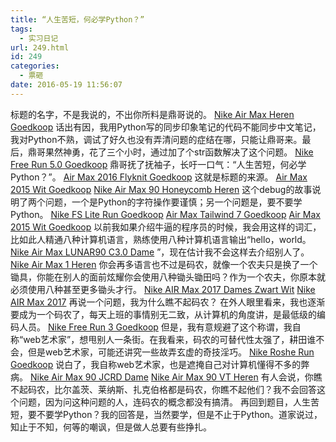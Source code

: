 ```yaml
---
title: “人生苦短，何必学Python？”
tags:
  - 实习日记
url: 249.html
id: 249
categories:
  - 票砸
date: 2016-05-19 11:56:07
---
```


标题的名字，不是我说的，不出你所料是鼎哥说的。 [Nike Air Max Heren Goedkoop](http://www.goedkoopairmaxnike.nl/nike-air-max-nederland/nike-air-max-heren.html) 话出有因，我用Python写的同步印象笔记的代码不能同步中文笔记，我对Python不熟，调试了好久也没有弄清问题的症结在哪，只能让鼎哥来。最后，鼎哥果然神勇，花了三个小时，通过加了个str函数解决了这个问题。 [Nike Free Run 5.0 Goedkoop](http://www.goedkoopairmaxnike.nl/nike-running-goedkoop/nike-free-run-5-0.html) 鼎哥抚了抚袖子，长吁一口气：“人生苦短，何必学Python？”。 [Air Max 2016 Flyknit Goedkoop](http://www.goedkoopairmaxnike.nl/nike-air-max-2016/air-max-2016-flyknit.html) 这就是标题的来源。 [Air Max 2015 Wit Goedkoop](http://www.goedkoopairmaxnike.nl/nike-air-max-2015/air-max-2015-wit.html) [Nike Air Max 90 Honeycomb Heren](http://www.nikeairmax2017.nl/nike-air-max-heren-goedkoop/nike-air-max-90-honeycomb-heren.html) 这个debug的故事说明了两个问题，一个是Python的字符操作要谨慎；另一个问题是，要不要学Python。 [Nike FS Lite Run Goedkoop](http://www.goedkoopairmaxnike.nl/nike-running-goedkoop/nike-fs-lite-run.html) [Air Max Tailwind 7 Goedkoop](http://www.goedkoopairmaxnike.nl/nike-air-max-nederland/air-max-tailwind-7.html) [Air Max 2015 Wit Goedkoop](http://www.goedkoopairmaxnike.nl/nike-air-max-2015/air-max-2015-wit.html) 以前我如果介绍牛逼的程序员的时候，我会用这样的词汇，比如此人精通八种计算机语言，熟练使用八种计算机语言输出“hello，world。 [Nike Air Max LUNAR90 C3.0 Dame](http://www.nikeairmax2017.nl/nike-air-max-dame-goedkoop/nike-air-max-lunar90-c3-0-dame.html) ”，现在估计我不会这样去介绍别人了。 [Nike Air Max 1 Heren](http://www.nikeairmax2017.nl/nike-air-max-heren-goedkoop/nike-air-max-1-heren.html) 你会再多语言也不过是码农，就像一个农夫只是换了一个锄具，你能在别人的面前炫耀你会使用八种锄头锄田吗？作为一个农夫，你原本就必须使用八种甚至更多锄头才行。 [Nike AIR Max 2017 Dames Zwart Wit](http://www.nikeairmax2017.nl/nike-air-max-2017-heren-dame-lovers-zwart-wit.html) [Nike AIR Max 2017](http://www.nikeairmax2017.nl/) 再说一个问题，我为什么瞧不起码农？ 在外人眼里看来，我也逐渐要成为一个码农了，每天上班的事情别无二致，从计算机的角度讲，是最低级的编码人员。 [Nike Free Run 3 Goedkoop](http://www.goedkoopairmaxnike.nl/nike-running-goedkoop/nike-free-run-3.html) 但是，我有意规避了这个称谓，我自称“web艺术家”，想甩别人一条街。在我看来，码农的可替代性太强了，耕田谁不会，但是web艺术家，可能还讲究一些故弄玄虚的奇技淫巧。 [Nike Roshe Run Goedkoop](http://www.goedkoopairmaxnike.nl/nike-running-goedkoop/nike-roshe-run.html) 说白了，我自称web艺术家，也是遮掩自己对计算机懂得不多的弊病。 [Nike Air Max 90 JCRD Dame](http://www.nikeairmax2017.nl/nike-air-max-dame-goedkoop/nike-air-max-90-jcrd-dame.html) [Nike Air Max 90 VT Heren](http://www.nikeairmax2017.nl/nike-air-max-heren-goedkoop/nike-air-max-90-vt-heren.html) 有人会说，你瞧不起码农，比尔盖茨、莱纳斯、扎克伯格都是码农，你瞧不起他们？我不会回答这个问题，因为问这种问题的人，连码农的概念都没有搞清。 再回到题目，人生苦短，要不要学Python？我的回答是，当然要学，但是不止于Python。道家说过，知止于不知，何等的嘲讽，但是做人总要有些挣扎。